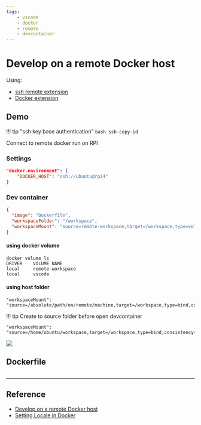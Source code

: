 ```yaml
---
tags:
    - vscode
    - docker
    - remote
    - devcontainer
---
```

# Develop on a remote Docker host

Using:
- [ssh remote extension](https://marketplace.visualstudio.com/items?itemName=ms-vscode-remote.remote-ssh)
- [Docker extension](https://marketplace.visualstudio.com/items?itemName=ms-azuretools.vscode-docker)


## Demo

!!! tip "ssh key base authentication"
    ```bash
    ssh-copy-id 
    ```
     
Connect to remote docker run on RPI

### Settings

```json
"docker.environment": {
    "DOCKER_HOST": "ssh://ubuntu@rpi4"
}
```

### Dev container

```json
{
  "image": "Dockerfile",
  "workspaceFolder": "/workspace",
  "workspaceMount": "source=remote-workspace,target=/workspace,type=volume"
}
```

#### using docker volume

```
docker volume ls
DRIVER    VOLUME NAME
local     remote-workspace
local     vscode
```

#### using host folder

```
"workspaceMount": "source=/absolute/path/on/remote/machine,target=/workspace,type=bind,consistency=cached"
```

!!! tip
    Create to source folder before open devcontainer
     
```
"workspaceMount": "source=/home/ubuntu/workspace,target=/workspace,type=bind,consistency=cached"
```


![](images/open_folder_in_container.png)



## Dockerfile

```dockerfile
```

---

## Reference
- [Develop on a remote Docker host](https://code.visualstudio.com/remote/advancedcontainers/develop-remote-host)
- [Setting Locale in Docker](https://leimao.github.io/blog/Docker-Locale/)